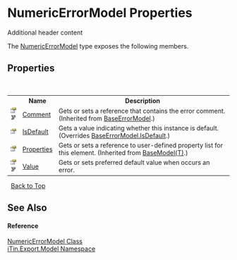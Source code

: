 # NumericErrorModel Properties
Additional header content 

The <a href="T_iTin_Export_Model_NumericErrorModel">NumericErrorModel</a> type exposes the following members.


## Properties
&nbsp;<table><tr><th></th><th>Name</th><th>Description</th></tr><tr><td>![Public property](media/pubproperty.gif "Public property")![Code example](media/CodeExample.png "Code example")</td><td><a href="P_iTin_Export_Model_BaseErrorModel_Comment">Comment</a></td><td>
Gets or sets a reference that contains the error comment.
 (Inherited from <a href="T_iTin_Export_Model_BaseErrorModel">BaseErrorModel</a>.)</td></tr><tr><td>![Public property](media/pubproperty.gif "Public property")</td><td><a href="P_iTin_Export_Model_NumericErrorModel_IsDefault">IsDefault</a></td><td>
Gets a value indicating whether this instance is default.
 (Overrides <a href="P_iTin_Export_Model_BaseErrorModel_IsDefault">BaseErrorModel.IsDefault</a>.)</td></tr><tr><td>![Public property](media/pubproperty.gif "Public property")</td><td><a href="P_iTin_Export_Model_BaseModel_1_Properties">Properties</a></td><td>
Gets or sets a reference to user-defined property list for this element.
 (Inherited from <a href="T_iTin_Export_Model_BaseModel_1">BaseModel(T)</a>.)</td></tr><tr><td>![Public property](media/pubproperty.gif "Public property")![Code example](media/CodeExample.png "Code example")</td><td><a href="P_iTin_Export_Model_NumericErrorModel_Value">Value</a></td><td>
Gets or sets preferred default value when occurs an error.</td></tr></table>&nbsp;
<a href="#numericerrormodel-properties">Back to Top</a>

## See Also


#### Reference
<a href="T_iTin_Export_Model_NumericErrorModel">NumericErrorModel Class</a><br /><a href="N_iTin_Export_Model">iTin.Export.Model Namespace</a><br />
